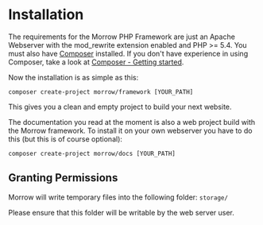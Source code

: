 Installation
============

The requirements for the Morrow PHP Framework are just an Apache Webserver with the mod_rewrite extension enabled and PHP >= 5.4.
You must also have [Composer](http://getcomposer.org/) installed.
If you don't have experience in using Composer, take a look at [Composer - Getting started](http://getcomposer.org/doc/00-intro.md).

Now the installation is as simple as this:
~~~
composer create-project morrow/framework [YOUR_PATH]
~~~
This gives you a clean and empty project to build your next website.

The documentation you read at the moment is also a web project build with the Morrow framework.
To install it on your own webserver you have to do this (but this is of course optional):
~~~
composer create-project morrow/docs [YOUR_PATH]
~~~

Granting Permissions
-----------------

Morrow will write temporary files into the following folder: `storage/`

Please ensure that this folder will be writable by the web server user.
